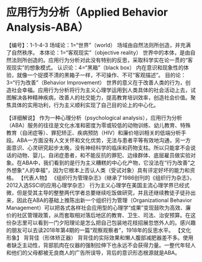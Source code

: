 # 应用行为分析（Applied Behavior Analysis-ABA）
【编号】：1-1-4-3
场域论：1=“世界”（world）
场域由自然法则所创造，并充满了自然秩序。
本体论：1=“客观现实”（objective reality）
世界中的本体，是由自然法则所创造的。应用行为分析对此没有特别的反思，采取科学实在论一贯的“客观现实”的想象模式。
认识论：4=“黑箱”（black box）
内在意识和现象性的体验，就像一个捉摸不清的黑箱子一样，不可操作、不可“客观描述”。
目的论：3=“行为改善”（Behavior Improvement）
世界的意义在于改善人类的行为，创造社会幸福。应用行为分析将行为主义心理学运用到人类具体的社会活动上去，试图解决各种精神疾病，改善人的社交能力，提高教育培训效率，创造社会价值。聚焦具体的实用功利，行为主义顺利实现了自己目的论上的中心化。

【详细解说】
作为一种心理分析（psychological analysis），应用行为分析（ABA）服务的往往是文化水准和密度为零或较低的动物训练、幼儿教育、特殊教育（自闭症等）、罪犯矫正、疾病预防（HIV）和廉价培训相关的低端分析手段。ABA一方面没有人文关怀和文化优势，无法与患者平等有效地沟通，另一方面意识、心灵研究起步太晚，没有神经科学的临床和药物支柱。所以只能拿不会说话的动物、婴儿、自闭症患者，和不能反抗的罪犯、边缘群体、底层雇员做实验对象。在ABA中，我们看到的是行为主义糟糕的中心化产物，它没法在“行为改善”之外想象“人的幸福”，因为它根本上否认人类（受试对象）具有评定好坏的能力和资格。
【代表人物】
《组织行为管理杂志》（继承了1986创刊的《组织行为杂志》，2012入选SSCI的应用心理学杂志）
行为主义心理学在美国主流心理学界已经式微，但是受其主导的整整两代学者总要继续吃饭做研究，并且还继续教徒子徒孙出来，因此在ABA的基础上推陈出新一个组织行为管理（Organizational Behavior Management）可以把各式各样社会应用型的心理学“成果”变现鼓吹为高效、廉价的社区管理政策，从而套取相对落后地区的教育、卫生、司法、治安预算。在这份杂志里可以看到一门夕阳理论是怎么把自己包装地花枝招展忽悠外人的。感兴趣的朋友可以去读2018年第4期的一篇“观察观察者”，1918年的反思水平。
【文化形象】
背背佳（形体矫正器）
背背佳的实际效果和懒人腹部减肥器差不多。使用者缺乏主动性，背部肌肉在仪器的强制拉伸下也永远不会获得力量。一整代年轻人和他们的父母都被无良商人的广告所误导，背后的意识形态根源就是ABA。
